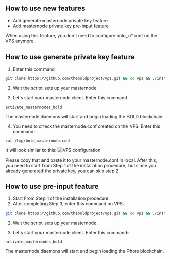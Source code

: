 ## How to use new features
- Add generate masternode private key feature
- Add masternode private key pre-input feature

When using this feature, you don't need to configure bold_n*.conf on the VPS anymore.

## How to use generate private key feature
1. Enter this command
```bash
git clone https://github.com/theboldproject/vps.git && cd vps && ./install.sh -p bold -g
```

2. Wait the script sets up your masternode.

3. Let's start your masternode client. Enter this command
```
activate_masternodes_bold
```
The masternode daemons will start and begin loading the BOLD blockchain.

4. You need to check the masternode.conf created on the VPS. Enter this command:
```
cat /tmp/bold_masternode.conf
```

It will look similar to this:
<img src="docs/images/masternode_vps/conf.png" alt="VPS configuration" class="inline"/>

Please copy that and paste it to your masternode.conf in local.
After this, you need to start from Step 1 of the installation procedure, but since you already generated the private key, you can skip step 2.

## How to use pre-input feature
1. Start From Step 1 of the installation procedure.
2. After completing Step 3, enter this command on VPS:
```bash
git clone https://github.com/theboldproject/vps.git && cd vps && ./install.sh -p bold --key **GENERATED PRIVATE KEY**
```
2. Wait the script sets up your masternode.

3. Let's start your masternode client. Enter this command:
```
activate_masternodes_bold
```
The masternode daemons will start and begin loading the Phore blockchain.

